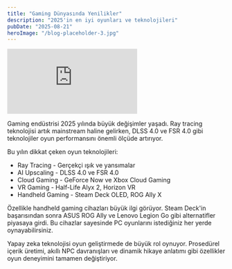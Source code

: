 ```yaml
---
title: "Gaming Dünyasında Yenilikler"
description: "2025'in en iyi oyunları ve teknolojileri"
pubDate: "2025-08-21"
heroImage: "/blog-placeholder-3.jpg"
---
```


<div class="video-wrap">
	<iframe src="https://www.youtube.com/embed/LXb3EKWsInQ" title="YouTube video player" frameborder="0" allow="accelerometer; autoplay; clipboard-write; encrypted-media; gyroscope; picture-in-picture; web-share" referrerpolicy="strict-origin-when-cross-origin" allowfullscreen></iframe>
</div>

<p>
Gaming endüstrisi 2025 yılında büyük değişimler yaşadı. Ray tracing teknolojisi artık mainstream haline gelirken, DLSS 4.0 ve FSR 4.0 gibi teknolojiler oyun performansını önemli ölçüde artırıyor.
</p>

<p>
Bu yılın dikkat çeken oyun teknolojileri:
</p>

<ul>
<li>Ray Tracing - Gerçekçi ışık ve yansımalar</li>
<li>AI Upscaling - DLSS 4.0 ve FSR 4.0</li>
<li>Cloud Gaming - GeForce Now ve Xbox Cloud Gaming</li>
<li>VR Gaming - Half-Life Alyx 2, Horizon VR</li>
<li>Handheld Gaming - Steam Deck OLED, ROG Ally X</li>
</ul>

<p>
Özellikle handheld gaming cihazları büyük ilgi görüyor. Steam Deck'in başarısından sonra ASUS ROG Ally ve Lenovo Legion Go gibi alternatifler piyasaya girdi. Bu cihazlar sayesinde PC oyunlarını istediğiniz her yerde oynayabilirsiniz.
</p>

<p>
Yapay zeka teknolojisi oyun geliştirmede de büyük rol oynuyor. Prosedürel içerik üretimi, akıllı NPC davranışları ve dinamik hikaye anlatımı gibi özellikler oyun deneyimini tamamen değiştiriyor.
</p>